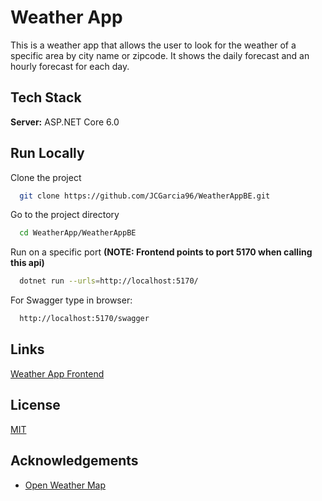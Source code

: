 
# Weather App

This is a weather app that allows the user to look for the weather of a specific area by city name or zipcode.
It shows the daily forecast and an hourly forecast for each day.

 ## Tech Stack

**Server:** ASP.NET Core 6.0

## Run Locally

Clone the project

```bash
  git clone https://github.com/JCGarcia96/WeatherAppBE.git
```

Go to the project directory

```bash
  cd WeatherApp/WeatherAppBE
```

Run on a specific port
**(NOTE: Frontend points to port 5170 when calling this api)**

```bash
  dotnet run --urls=http://localhost:5170/
```

For Swagger type in browser:
```bash
  http://localhost:5170/swagger
```

## Links
[Weather App Frontend](https://github.com/JCGarcia96/WeatherApp/)

## License

[MIT](https://choosealicense.com/licenses/mit/)


## Acknowledgements

 - [Open Weather Map](https://openweathermap.org/)


